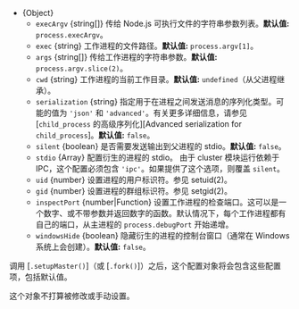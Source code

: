 <!-- YAML
added: v0.7.1
changes:
  - version:
     - v13.2.0
     - v12.16.0
    pr-url: https://github.com/nodejs/node/pull/30162
    description: 支持 `serialization` 选项。
  - version: v9.5.0
    pr-url: https://github.com/nodejs/node/pull/18399
    description: The `cwd` option is supported now.
  - version: v9.4.0
    pr-url: https://github.com/nodejs/node/pull/17412
    description: 支持 `windowsHide` 选项。
  - version: v8.2.0
    pr-url: https://github.com/nodejs/node/pull/14140
    description: The `inspectPort` option is supported now.
  - version: v6.4.0
    pr-url: https://github.com/nodejs/node/pull/7838
    description: 支持 `stdio` 选项。
-->

* {Object}
  * `execArgv` {string[]} 传给 Node.js 可执行文件的字符串参数列表。**默认值:** `process.execArgv`。
  * `exec` {string} 工作进程的文件路径。**默认值:** `process.argv[1]`。
  * `args` {string[]} 传给工作进程的字符串参数。**默认值:** `process.argv.slice(2)`。
  * `cwd` {string} 工作进程的当前工作目录。**默认值:** `undefined`（从父进程继承）。
  * `serialization` {string} 指定用于在进程之间发送消息的序列化类型。可能的值为 `'json'` 和 `'advanced'`。有关更多详细信息，请参见[`child_process` 的高级序列化][Advanced serialization for `child_process`]。**默认值:** `false`。
  * `silent` {boolean} 是否需要发送输出到父进程的 stdio。**默认值:** `false`。
  * `stdio` {Array} 配置衍生的进程的 stdio。 由于 cluster 模块运行依赖于 IPC，这个配置必须包含 `'ipc'`。如果提供了这个选项，则覆盖 `silent`。
  * `uid` {number} 设置进程的用户标识符。参见 setuid(2)。
  * `gid` {number} 设置进程的群组标识符。参见 setgid(2)。
  * `inspectPort` {number|Function} 设置工作进程的检查端口。这可以是一个数字、或不带参数并返回数字的函数。默认情况下，每个工作进程都有自己的端口，从主进程的 `process.debugPort` 开始递增。
  * `windowsHide` {boolean} 隐藏衍生的进程的控制台窗口（通常在 Windows 系统上会创建）。**默认值:** `false`。

调用 [`.setupMaster()`]（或 [`.fork()`]）之后，这个配置对象将会包含这些配置项，包括默认值。

这个对象不打算被修改或手动设置。

